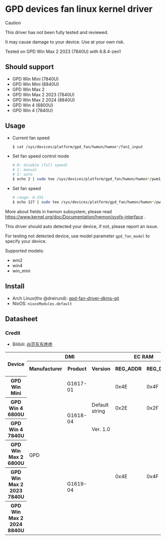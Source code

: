 # GPD devices fan linux kernel driver

> [!CAUTION]
> 
> This driver has not been fully tested and reviewed.
> 
> It may cause damage to your device. Use at your own risk.

Tested on GPD Win Max 2 2023 (7840U) with 6.8.4-zen1

## Should support

- GPD Win Mini (7840U)
- GPD Win Mini (8840U)
- GPD Win Max 2
- GPD Win Max 2 2023 (7840U)
- GPD Win Max 2 2024 (8840U)
- GPD Win 4 (6800U)
- GPD Win 4 (7840U)

## Usage

- Current fan speed
    ```bash
    $ cat /sys/devices/platform/gpd_fan/hwmon/hwmon*/fan1_input
    ```
- Set fan speed control mode
    ```bash
    # 0: disable (full speed)
    # 1: manual
    # 2: auto
    $ echo 2 | sudo tee /sys/devices/platform/gpd_fan/hwmon/hwmon*/pwm1_enable
    ```
- Set fan speed
    ```bash
    # range: 0-255
    $ echo 127 | sudo tee /sys/devices/platform/gpd_fan/hwmon/hwmon*/pwm1
    ```

More about fields in hwmon subsystem, please read https://www.kernel.org/doc/Documentation/hwmon/sysfs-interface .

This driver should auto detected your device, if not, please report an issue.

For testing not detected device, use model parameter `gpd_fan_model` to specify your device.

Supported models:

- wm2
- win4
- win_mini

## Install

- Arch Linux(thx @dreirund): [gpd-fan-driver-dkms-git](https://aur.archlinux.org/packages/gpd-fan-driver-dkms-git)
- NixOS: `nixosModules.default`

## Datasheet

### Credit

- Bilibili: [@范东东咚咚](https://space.bilibili.com/361065271)

<table>
  <col />
  <col span="2" />
  <col />
  <col span="2" />
  <col span="2" />
  <col />
  <col />
  <tr>
    <th rowspan="2">Device</th>
    <th colspan="3">DMI</th>
    <th colspan="2">EC RAM</th>
    <th rowspan="2">Read (rpm)</th>
    <th colspan="3">Write (pwm)</th>
  </tr>
  <tr>
    <th>Manufacturer</th>
    <th>Product</th>
    <th>Version</th>
    <th>REG_ADDR</th>
    <th>REG_DATA</th>
    <th></th>
    <th>Max</th>
    <th>Auto (=0)</th>
  </tr>
  <tr>
    <th>GPD Win Mini</th>
    <td rowspan="6">GPD</td>
    <td>G1617-01</td>
    <td></td>
    <td>0x4E</td>
    <td>0x4F</td>
    <td>0x0478</td>
    <td>0x047A</td>
    <td>244</td>
    <td>0x047A</td>
  </tr>
  <tr>
    <th>GPD Win 4 6800U</th>
    <td rowspan="2">G1618-04</td>
    <td>Default string</td>
    <td>0x2E</td>
    <td>0x2F</td>
    <td>0xC880</td>
    <td>0xC311</td>
    <td>127</td>
    <td>0xC311</td>
  </tr>
  <tr>
    <th>GPD Win 4 7840U</th>
    <td>Ver. 1.0</td>
    <td rowspan="4">0x4E</td>
    <td rowspan="4">0x4F</td>
    <td rowspan="4">0x0218</td>
    <td rowspan="4">0x1809</td>
    <td rowspan="4">184</td>
    <td rowspan="4">0x0275</td>
  </tr>
  <tr>
    <th>GPD Win Max 2 6800U</th>
    <td rowspan="3">G1619-04</td>
    <td></td>
  </tr>
  <tr>
    <th>GPD Win Max 2 2023 7840U</th>
    <td></td>
  </tr>
  <tr>
    <th>GPD Win Max 2 2024 8840U</th>
    <td></td>
  </tr>
</table>
